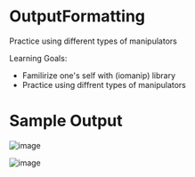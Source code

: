 # OutputFormatting
Practice using different types of manipulators


Learning Goals:
- Familirize one's self with (iomanip) library
- Practice using diffrent types of manipulators


# Sample Output

![image](https://user-images.githubusercontent.com/97081479/161901578-6c253732-376d-4afb-85f9-e09ae2c2ab02.png)

![image](https://user-images.githubusercontent.com/97081479/161901663-49e521b0-9ff4-4321-a840-8ce44eda5af8.png)
